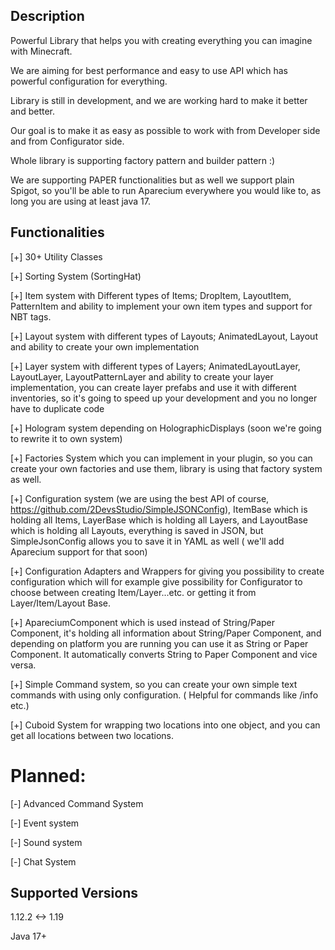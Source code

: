 ## Description

Powerful Library that helps you with creating everything you can imagine with Minecraft.

We are aiming for best performance and easy to use API which has powerful configuration for everything.

Library is still in development, and we are working hard to make it better and better.

Our goal is to make it as easy as possible to work with from Developer side and from Configurator side.

Whole library is supporting factory pattern and builder pattern :)

We are supporting PAPER functionalities but as well we support plain Spigot, so you'll be able to run Aparecium
everywhere you would like to, as long you are using at least java 17.

## Functionalities

[+] 30+ Utility Classes

[+] Sorting System (SortingHat)

[+] Item system with Different types of Items; DropItem, LayoutItem, PatternItem and ability to implement your own
item types and support for NBT tags.

[+] Layout system with different types of Layouts; AnimatedLayout, Layout and ability to create your own
implementation

[+] Layer system with different types of Layers; AnimatedLayoutLayer, LayoutLayer, LayoutPatternLayer and ability to
create your layer implementation, you can create layer prefabs and use it with different inventories, so it's going to
speed up your development and you no longer have to duplicate code

[+] Hologram system depending on HolographicDisplays (soon we're going to rewrite it to own system)

[+] Factories System which you can implement in your plugin, so you can create your own factories and use them,
library is using that factory system as well.

[+] Configuration system (we are using the best API of course, https://github.com/2DevsStudio/SimpleJSONConfig),
ItemBase which is holding all Items, LayerBase which is holding all Layers, and LayoutBase which is holding all Layouts,
everything is saved in JSON, but SimpleJsonConfig allows you to save it in YAML as well ( we'll add Aparecium
support for that soon)

[+] Configuration Adapters and Wrappers for giving you possibility to create configuration which will for example give
possibility for Configurator to choose between creating Item/Layer...etc. or getting it from Layer/Item/Layout Base.

[+] ApareciumComponent which is used instead of String/Paper Component, it's holding all information about 
String/Paper Component, and depending on platform you are running you can use it as String or Paper Component. It 
automatically converts String to Paper Component and vice versa.

[+] Simple Command system, so you can create your own simple text commands with using only configuration. ( Helpful 
for commands like /info etc.)

[+] Cuboid System for wrapping two locations into one object, and you can get all locations between two locations.


# Planned:

[-] Advanced Command System

[-] Event system

[-] Sound system

[-] Chat System

## Supported Versions

1.12.2 <-> 1.19

Java 17+

